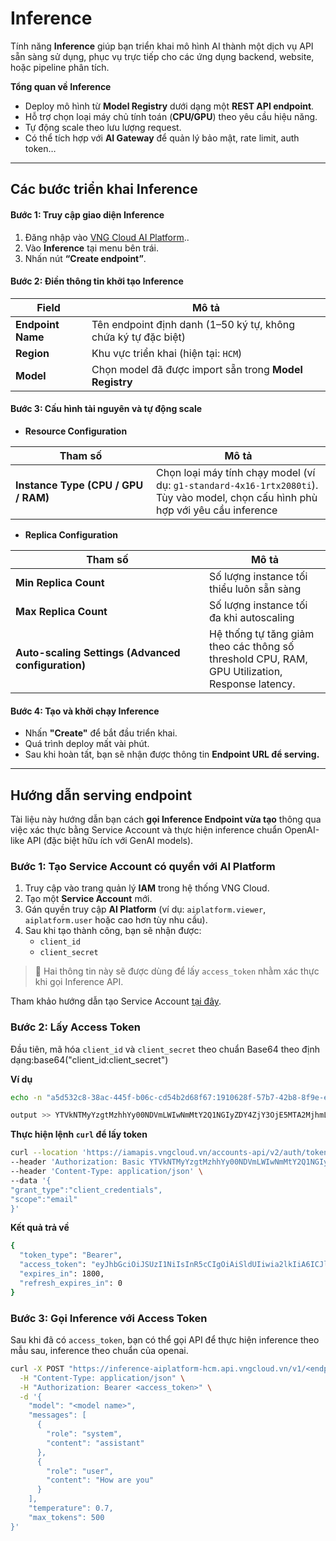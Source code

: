 # Inference

Tính năng **Inference** giúp bạn triển khai mô hình AI thành một dịch vụ API sẵn sàng sử dụng, phục vụ trực tiếp cho các ứng dụng backend, website, hoặc pipeline phân tích.

**Tổng quan về Inference**

* Deploy mô hình từ **Model Registry** dưới dạng một **REST API endpoint**.
* Hỗ trợ chọn loại máy chủ tính toán (**CPU/GPU**) theo yêu cầu hiệu năng.
* Tự động scale theo lưu lượng request.
* Có thể tích hợp với **AI Gateway** để quản lý bảo mật, rate limit, auth token…

***

## Các bước triển khai Inference

#### **Bước 1: Truy cập giao diện Inference**

1. Đăng nhập vào [VNG Cloud AI Platform](https://aiplatform.console.vngcloud.vn/overview)..
2. Vào **Inference** tại menu bên trái.
3. Nhấn nút **“Create endpoint”**.

#### **Bước 2: Điền thông tin khởi tạo Inference**

| Field             | Mô tả                                                          |
| ----------------- | -------------------------------------------------------------- |
| **Endpoint Name** | Tên endpoint định danh (1–50 ký tự, không chứa ký tự đặc biệt) |
| **Region**        | Khu vực triển khai (hiện tại: `HCM`)                           |
| **Model**         | Chọn model đã được import sẵn trong **Model Registry**         |

#### **Bước 3: Cấu hình tài nguyên và tự động scale**

* **Resource Configuration**

<table><thead><tr><th width="209">Tham số</th><th>Mô tả</th></tr></thead><tbody><tr><td><strong>Instance Type (CPU / GPU / RAM)</strong></td><td>Chọn loại máy tính chạy model (ví dụ: <code>g1-standard-4x16-1rtx2080ti</code>). Tùy vào model, chọn cấu hình phù hợp với yêu cầu inference</td></tr></tbody></table>

* **Replica Configuration**

<table><thead><tr><th width="294">Tham số</th><th>Mô tả</th></tr></thead><tbody><tr><td><strong>Min Replica Count</strong></td><td>Số lượng instance tối thiểu luôn sẵn sàng</td></tr><tr><td><strong>Max Replica Count</strong></td><td>Số lượng instance tối đa khi autoscaling</td></tr><tr><td><strong>Auto-scaling Settings (Advanced configuration)</strong></td><td>Hệ thống tự tăng giảm theo các thông số threshold CPU, RAM, GPU Utilization, Response latency.</td></tr></tbody></table>

#### **Bước 4: Tạo và khởi chạy Inference**

* Nhấn **"Create"** để bắt đầu triển khai.
* Quá trình deploy mất vài phút.
* Sau khi hoàn tất, bạn sẽ nhận được thông tin **Endpoint URL để serving.**

***

## Hướng dẫn serving endpoint

Tài liệu này hướng dẫn bạn cách **gọi Inference Endpoint vừa tạo** thông qua việc xác thực bằng Service Account và thực hiện inference chuẩn OpenAI-like API (đặc biệt hữu ích với GenAI models).

### **Bước 1: Tạo Service Account có quyền với AI Platform**

1. Truy cập vào trang quản lý **IAM** trong hệ thống VNG Cloud.
2. Tạo một **Service Account** mới.
3. Gán quyền truy cập **AI Platform** (ví dụ: `aiplatform.viewer`, `aiplatform.user` hoặc cao hơn tùy nhu cầu).
4. Sau khi tạo thành công, bạn sẽ nhận được:
   * `client_id`
   * `client_secret`

> 🔐 Hai thông tin này sẽ được dùng để lấy `access_token` nhằm xác thực khi gọi Inference API.

Tham khảo hướng dẫn tạo Service Account [tại đây](https://docs.vngcloud.vn/vng-cloud-document/vn/identity-and-access-management-iam/cac-loai-dinh-danh-iam/tai-khoan-service-accounts).

### **Bước 2: Lấy Access Token**

Đầu tiên, mã hóa `client_id` và `client_secret` theo chuẩn Base64 theo định dạng:base64("client\_id:client\_secret")

**Ví dụ**

```sh
echo -n "a5d532c8-38ac-445f-b06c-cd54b2d68f67:1910628f-57b7-42b8-8f9e-e148866fd407" | base64 -w 0

output >> YTVkNTMyYzgtMzhhYy00NDVmLWIwNmMtY2Q1NGIyZDY4ZjY3OjE5MTA2MjhmLTU3YjctNDJiOC04ZjllLWUxNDg4NjZmZDQwNw==
```

**Thực hiện lệnh `curl` để lấy token**

```sh
curl --location 'https://iamapis.vngcloud.vn/accounts-api/v2/auth/token' \
--header 'Authorization: Basic YTVkNTMyYzgtMzhhYy00NDVmLWIwNmMtY2Q1NGIyZDY4ZjY3OjE5MTA2MjhmLTU3YjctNDJiOC04ZjllLWUxNDg4NjZmZDQwNw==' \
--header 'Content-Type: application/json' \
--data '{
"grant_type":"client_credentials",
"scope":"email"
}'
```

**Kết quả trả về**

```sh
{
  "token_type": "Bearer",
  "access_token": "eyJhbGciOiJSUzI1NiIsInR5cCIgOiAiSldUIiwia2lkIiA6ICJlckVaZFpkNkRsc21pdjhsMDZIaVB3bHZYWnotLVlGYXlZcVJiczlxc09rIn0",
  "expires_in": 1800,
  "refresh_expires_in": 0
}
```

### Bước 3: Gọi Inference với Access Token

Sau khi đã có `access_token`, bạn có thể gọi API để thực hiện inference theo mẫu sau, inference theo chuẩn của openai.

```sh
curl -X POST "https://inference-aiplatform-hcm.api.vngcloud.vn/v1/<endpoint-id>/v1/chat/completions" \
  -H "Content-Type: application/json" \
  -H "Authorization: Bearer <access_token>" \
  -d '{
    "model": "<model name>",
    "messages": [
      {
        "role": "system",
        "content": "assistant"
      },
      {
        "role": "user",
        "content": "How are you"
      }
    ],
    "temperature": 0.7,
    "max_tokens": 500
}'
```
